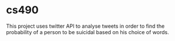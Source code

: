 # cs490

This project uses twitter API to analyse tweets in order to find the probability of a person to be suicidal based on his choice of words.
